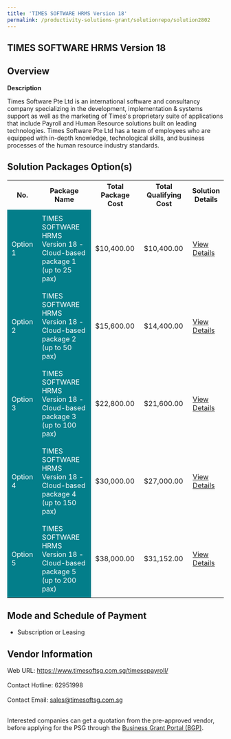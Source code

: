 ```yaml
---
title: 'TIMES SOFTWARE HRMS Version 18'
permalink: /productivity-solutions-grant/solutionrepo/solution2802
---
```


## TIMES SOFTWARE HRMS Version 18

## Overview

**Description**

Times Software Pte Ltd is an international software and consultancy company specializing in the development, implementation & systems support as well as the marketing of Times's proprietary suite of applications that include Payroll and Human Resource solutions built on leading technologies.
Times Software Pte Ltd has a team of employees who are equipped with in-depth knowledge, technological skills, and business processes of the human resource industry standards.

## Solution Packages Option(s)

<table>
<tr>
<th><b>No.</b></th>
<th><b>Package Name</b></th>
<th><b>Total Package Cost</b></th>
<th><b>Total Qualifying Cost</b></th>
<th><b>Solution Details</b></th>
</tr>
<tr>
<td style='padding: 10px; background-color: #037E8A; color: #FFFFFF;'>Option 1</td>
<td style='padding: 10px; background-color: #037E8A; color: #FFFFFF;'>TIMES SOFTWARE HRMS Version 18 - Cloud-based package 1 (up to 25 pax)</td>
<td style='padding: 10px;'>$10,400.00</td>
<td style='padding: 10px;'>$10,400.00</td>
<td style='padding: 10px;'><a href='https://www.gobusiness.gov.sg/images/psg/TIMES_SOFTWARE_20210414_Desensitised_Annex_3_Part_1.pdf' target='_blank'>View Details</a></td>
</tr>
<tr>
<td style='padding: 10px; background-color: #037E8A; color: #FFFFFF;'>Option 2</td>
<td style='padding: 10px; background-color: #037E8A; color: #FFFFFF;'>TIMES SOFTWARE HRMS Version 18 - Cloud-based package 2 (up to 50 pax)</td>
<td style='padding: 10px;'>$15,600.00</td>
<td style='padding: 10px;'>$14,400.00</td>
<td style='padding: 10px;'><a href='https://www.gobusiness.gov.sg/images/psg/TIMES_SOFTWARE_20210414_Desensitised_Annex_3_Part_2.pdf' target='_blank'>View Details</a></td>
</tr>
<tr>
<td style='padding: 10px; background-color: #037E8A; color: #FFFFFF;'>Option 3</td>
<td style='padding: 10px; background-color: #037E8A; color: #FFFFFF;'>TIMES SOFTWARE HRMS Version 18 - Cloud-based package 3 (up to 100 pax)</td>
<td style='padding: 10px;'>$22,800.00</td>
<td style='padding: 10px;'>$21,600.00</td>
<td style='padding: 10px;'><a href='https://www.gobusiness.gov.sg/images/psg/TIMES_SOFTWARE_20210414_Desensitised_Annex_3_Part_3.pdf' target='_blank'>View Details</a></td>
</tr>
<tr>
<td style='padding: 10px; background-color: #037E8A; color: #FFFFFF;'>Option 4</td>
<td style='padding: 10px; background-color: #037E8A; color: #FFFFFF;'>TIMES SOFTWARE HRMS Version 18 - Cloud-based package 4 (up to 150 pax)</td>
<td style='padding: 10px;'>$30,000.00</td>
<td style='padding: 10px;'>$27,000.00</td>
<td style='padding: 10px;'><a href='https://www.gobusiness.gov.sg/images/psg/TIMES_SOFTWARE_20210414_Desensitised_Annex_3_Part_4.pdf' target='_blank'>View Details</a></td>
</tr>
<tr>
<td style='padding: 10px; background-color: #037E8A; color: #FFFFFF;'>Option 5</td>
<td style='padding: 10px; background-color: #037E8A; color: #FFFFFF;'>TIMES SOFTWARE HRMS Version 18 - Cloud-based package 5 (up to 200 pax)</td>
<td style='padding: 10px;'>$38,000.00</td>
<td style='padding: 10px;'>$31,152.00</td>
<td style='padding: 10px;'><a href='https://www.gobusiness.gov.sg/images/psg/TIMES_SOFTWARE_20210414_Desensitised_Annex_3_Part_5.pdf' target='_blank'>View Details</a></td>
</tr>
</table>

## Mode and Schedule of Payment

 - Subscription or Leasing

## Vendor Information

 Web URL: https://www.timesoftsg.com.sg/timesepayroll/ <br><br>Contact Hotline: 62951998 <br><br>Contact Email: sales@timesoftsg.com.sg <br><br>

Interested companies can get a quotation from the pre-approved vendor, before applying for the PSG through the <a href='https://www.businessgrants.gov.sg/' target='_blank' rel='noopener'>Business Grant Portal (BGP)</a>.

<script src="/jquery/resize-tables.js"></script>
